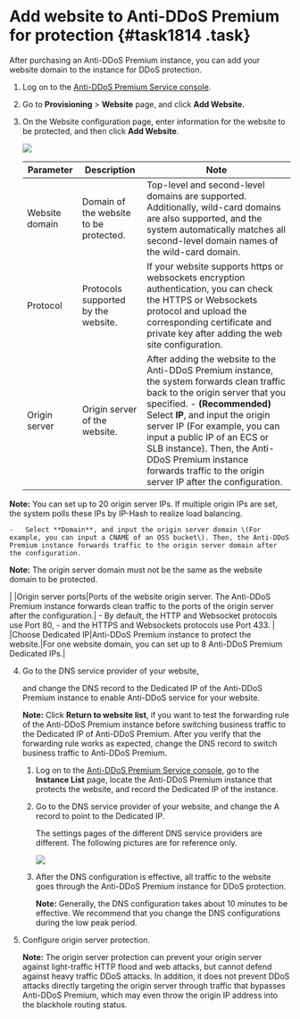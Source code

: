 # Add website to Anti-DDoS Premium for protection {#task1814 .task}

After purchasing an Anti-DDoS Premium instance, you can add your website domain to the instance for DDoS protection.

1.  Log on to the [Anti-DDoS Premium Service console](https://yundun.console.aliyun.com/?p=ddosdip). 
2.  Go to **Provisioning** \> **Website** page, and click **Add Website.**  
3.  On the Website configuration page, enter information for the website to be protected, and then click **Add Website**. 

    ![](http://static-aliyun-doc.oss-cn-hangzhou.aliyuncs.com/assets/img/79670/154692905035231_en-US.png)

    |Parameter|Description|Note|
    |---------|-----------|----|
    |Website domain|Domain of the website to be protected.|Top-level and second-level domains are supported. Additionally, wild-card domains are also supported, and the system automatically matches all second-level domain names of the wild-card domain.|
    |Protocol|Protocols supported by the website.|If your website supports https or websockets encryption authentication, you can check the HTTPS or Websockets protocol and upload the corresponding certificate and private key after adding the web site configuration.|
    |Origin server|Origin server of the website.|After adding the website to the Anti-DDoS Premium instance, the system forwards clean traffic back to the origin server that you specified.    -   **\(Recommended\)** Select **IP**, and input the origin server IP \(For example, you can input a public IP of an ECS or SLB instance\). Then, the Anti-DDoS Premium instance forwards traffic to the origin server IP after the configuration.

**Note:** You can set up to 20 origin server IPs. If multiple origin IPs are set, the system polls these IPs by IP-Hash to realize load balancing.

    -   Select **Domain**, and input the origin server domain \(For example, you can input a CNAME of an OSS bucket\). Then, the Anti-DDoS Premium instance forwards traffic to the origin server domain after the configuration.

**Note:** The origin server domain must not be the same as the website domain to be protected.

|
    |Origin server ports|Ports of the website origin server. The Anti-DDoS Premium instance forwards clean traffic to the ports of the origin server after the configuration.|     -   By default, the HTTP and Websocket protocols use Port 80,
    -   and the HTTPS and Websockets protocols use Port 433.
 |
    |Choose Dedicated IP|Anti-DDoS Premium instance to protect the website.|For one website domain, you can set up to 8 Anti-DDoS Premium Dedicated IPs.|

4.  Go to the DNS service provider of your website, 

    and change the DNS record to the Dedicated IP of the Anti-DDoS Premium instance to enable Anti-DDoS service for your website.

    **Note:** Click **Return to website list**, if you want to test the forwarding rule of the Anti-DDoS Premium instance before switching business traffic to the Dedicated IP of Anti-DDoS Premium. After you verify that the forwarding rule works as expected, change the DNS record to switch business traffic to Anti-DDoS Premium.

    1.  Log on to the [Anti-DDoS Premium Service console](https://yundun.console.aliyun.com/?p=ddosdip), go to the **Instance List** page, locate the Anti-DDoS Premium instance that protects the website, and record the Dedicated IP of the instance. 
    2.  Go to the DNS service provider of your website, and change the A record to point to the Dedicated IP. 

        The settings pages of the different DNS service providers are different. The following pictures are for reference only.

        ![](http://static-aliyun-doc.oss-cn-hangzhou.aliyuncs.com/assets/img/79670/154692905035255_en-US.png)

    3.  After the DNS configuration is effective, all traffic to the website goes through the Anti-DDoS Premium instance for DDoS protection. 

        **Note:** Generally, the DNS configuration takes about 10 minutes to be effective. We recommend that you change the DNS configurations during the low peak period.

5.  Configure origin server protection. 

    **Note:** The origin server protection can prevent your origin server against light-traffic HTTP flood and web attacks, but cannot defend against heavy traffic DDoS attacks. In addition, it does not prevent DDoS attacks directly targeting the origin server through traffic that bypasses Anti-DDoS Premium, which may even throw the origin IP address into the blackhole routing status.


